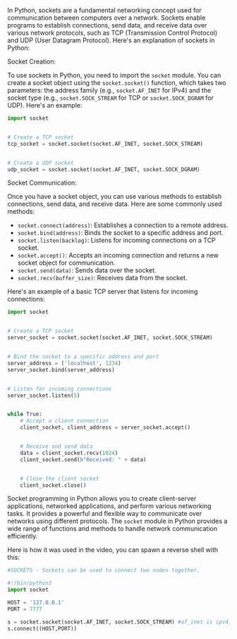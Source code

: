 In Python, sockets are a fundamental networking concept used for communication between computers over a network. Sockets enable programs to establish connections, send data, and receive data over various network protocols, such as TCP (Transmission Control Protocol) and UDP (User Datagram Protocol). Here's an explanation of sockets in Python:

Socket Creation:

To use sockets in Python, you need to import the `socket` module. You can create a socket object using the `socket.socket()` function, which takes two parameters: the address family (e.g., `socket.AF_INET` for IPv4) and the socket type (e.g., `socket.SOCK_STREAM` for TCP or `socket.SOCK_DGRAM` for UDP). Here's an example:
```python
import socket


# Create a TCP socket
tcp_socket = socket.socket(socket.AF_INET, socket.SOCK_STREAM)


# Create a UDP socket
udp_socket = socket.socket(socket.AF_INET, socket.SOCK_DGRAM)
```

Socket Communication:

Once you have a socket object, you can use various methods to establish connections, send data, and receive data. Here are some commonly used methods:

- `socket.connect(address)`: Establishes a connection to a remote address.
- `socket.bind(address)`: Binds the socket to a specific address and port.
- `socket.listen(backlog)`: Listens for incoming connections on a TCP socket.
- `socket.accept()`: Accepts an incoming connection and returns a new socket object for communication.
- `socket.send(data)`: Sends data over the socket.
- `socket.recv(buffer_size)`: Receives data from the socket.

Here's an example of a basic TCP server that listens for incoming connections:
```python
import socket


# Create a TCP socket
server_socket = socket.socket(socket.AF_INET, socket.SOCK_STREAM)


# Bind the socket to a specific address and port
server_address = ('localhost', 1234)
server_socket.bind(server_address)


# Listen for incoming connections
server_socket.listen(5)


while True:
    # Accept a client connection
    client_socket, client_address = server_socket.accept()


    # Receive and send data
    data = client_socket.recv(1024)
    client_socket.send(b"Received: " + data)


    # Close the client socket
    client_socket.close()
```

Socket programming in Python allows you to create client-server applications, networked applications, and perform various networking tasks. It provides a powerful and flexible way to communicate over networks using different protocols. The `socket` module in Python provides a wide range of functions and methods to handle network communication efficiently.

Here is how it was used in the video, you can spawn a reverse shell with this:
```python
#SOCKETS - Sockets can be used to connect two nodes together.  

#!/bin/python3
import socket

HOST = '127.0.0.1'
PORT = 7777

s = socket.socket(socket.AF_INET, socket.SOCK_STREAM) #af_inet is ipv4, sock stream is a port
s.connect((HOST,PORT))
```